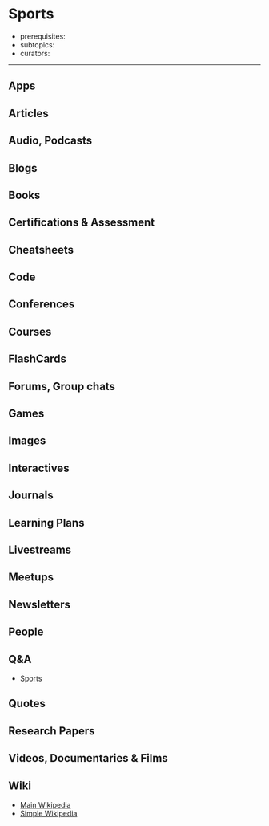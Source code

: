 # Sports

- prerequisites:
- subtopics:
- curators:

------

## Apps

## Articles

## Audio, Podcasts

## Blogs

## Books

## Certifications & Assessment

## Cheatsheets

## Code

## Conferences

## Courses

## FlashCards

## Forums, Group chats

## Games

## Images

## Interactives

## Journals

## Learning Plans

## Livestreams

## Meetups

## Newsletters

## People

## Q&A

- [Sports](http://sports.stackexchange.com)

## Quotes

## Research Papers

## Videos, Documentaries & Films

## Wiki

- [Main Wikipedia](https://en.wikipedia.org/wiki/Sport)
- [Simple Wikipedia](https://simple.wikipedia.org/wiki/Sport)

